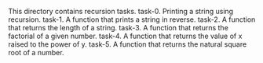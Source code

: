 This directory contains recursion tasks.
task-0. Printing a string using recursion.
task-1. A function that prints a string in reverse.
task-2. A function that returns the length of a string.
task-3. A function that returns the factorial of a given number.
task-4. A function that returns the value of x raised to the power of y.
task-5. A function that returns the natural square root of a number.
